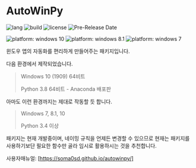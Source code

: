 # AutoWinPy
![lang](https://img.shields.io/badge/language-python-blue?style=for-the-badge)
![build](https://img.shields.io/badge/build-develop-red?style=for-the-badge)
![license](https://img.shields.io/github/license/soma0sd/autowinpy?style=for-the-badge)
![Pre-Release Date](https://img.shields.io/github/release-date-pre/soma0sd/autowinpy?style=for-the-badge)

![platform: windows 10](https://img.shields.io/badge/platform-windows%2010-brightgreen)
![platform: windows 8.1](https://img.shields.io/badge/platform-windows%208.1-lightgrey)
![platform: windows 7](https://img.shields.io/badge/platform-windows%207-lightgrey)


윈도우 앱의 자동화를 편리하게 만들어주는 패키지입니다.

다음 환경에서 제작되었습니다.

> Windows 10 (1909) 64비트
>
> Python 3.8 64비트 - Anaconda 배포판

아마도 이런 환경까지는 제대로 작동할 듯 합니다.

> Windows 7, 8.1, 10
>
> Python 3.4 이상

패키지는 현재 개발중이며, 네이밍 규칙을 언제든 변경할 수 있으므로
현재는 패키지를 사용하기보단 필요한 함수만 골라 임시로 활용하시는
것을 추천합니다.

사용자매뉴얼: [https://soma0sd.github.io/autowinpy/]
